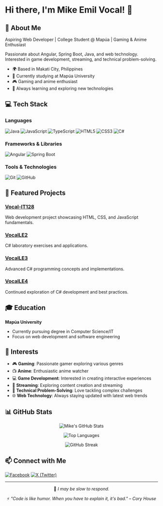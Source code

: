 # Hi there, I'm Mike Emil Vocal! 👋

## 🚀 About Me

Aspiring Web Developer | College Student @ Mapúa | Gaming & Anime Enthusiast

Passionate about Angular, Spring Boot, Java, and web technology. Interested in game development, streaming, and technical problem-solving.

- 🌍 Based in Makati City, Philippines
- 💼 Currently studying at Mapúa University
- 🎮 Gaming and anime enthusiast
- 🌱 Always learning and exploring new technologies

## 💻 Tech Stack

### Languages
![Java](https://img.shields.io/badge/Java-ED8B00?style=for-the-badge&logo=openjdk&logoColor=white)
![JavaScript](https://img.shields.io/badge/JavaScript-F7DF1E?style=for-the-badge&logo=javascript&logoColor=black)
![TypeScript](https://img.shields.io/badge/TypeScript-007ACC?style=for-the-badge&logo=typescript&logoColor=white)
![HTML5](https://img.shields.io/badge/HTML5-E34F26?style=for-the-badge&logo=html5&logoColor=white)
![CSS3](https://img.shields.io/badge/CSS3-1572B6?style=for-the-badge&logo=css3&logoColor=white)
![C#](https://img.shields.io/badge/C%23-239120?style=for-the-badge&logo=c-sharp&logoColor=white)

### Frameworks & Libraries
![Angular](https://img.shields.io/badge/Angular-DD0031?style=for-the-badge&logo=angular&logoColor=white)
![Spring Boot](https://img.shields.io/badge/Spring_Boot-6DB33F?style=for-the-badge&logo=spring-boot&logoColor=white)

### Tools & Technologies
![Git](https://img.shields.io/badge/Git-F05032?style=for-the-badge&logo=git&logoColor=white)
![GitHub](https://img.shields.io/badge/GitHub-100000?style=for-the-badge&logo=github&logoColor=white)

## 📂 Featured Projects

### [Vocal-IT128](https://github.com/DivineMike19/Vocal-IT128)
Web development project showcasing HTML, CSS, and JavaScript fundamentals.

### [VocalLE2](https://github.com/DivineMike19/VocalLE2)
C# laboratory exercises and applications.

### [VocalLE3](https://github.com/DivineMike19/VocalLE3)
Advanced C# programming concepts and implementations.

### [VocalLE4](https://github.com/DivineMike19/VocalLE4)
Continued exploration of C# development and best practices.

## 🎓 Education

**Mapúa University**
- Currently pursuing degree in Computer Science/IT
- Focus on web development and software engineering

## 🎯 Interests

- 🎮 **Gaming**: Passionate gamer exploring various genres
- 📺 **Anime**: Enthusiastic anime watcher
- 💻 **Game Development**: Interested in creating interactive experiences
- 🎥 **Streaming**: Exploring content creation and streaming
- 🔧 **Technical Problem-Solving**: Love tackling complex challenges
- 🌐 **Web Technology**: Always staying updated with latest web trends

## 📊 GitHub Stats

<div align="center">

![Mike's GitHub Stats](https://github-readme-stats.vercel.app/api?username=DivineMike19&show_icons=true&theme=radical)

![Top Languages](https://github-readme-stats.vercel.app/api/top-langs/?username=DivineMike19&layout=compact&theme=radical)

![GitHub Streak](https://github-readme-streak-stats.herokuapp.com/?user=DivineMike19&theme=radical)

</div>

## 📫 Connect with Me

[![Facebook](https://img.shields.io/badge/Facebook-1877F2?style=for-the-badge&logo=facebook&logoColor=white)](https://www.facebook.com/mikeemil.vocal/)
[![X (Twitter)](https://img.shields.io/badge/X-000000?style=for-the-badge&logo=x&logoColor=white)](https://x.com/DivineMike_19)

---

<div align="center">

💭 *I may be slow to respond.*

⚡ *"Code is like humor. When you have to explain it, it's bad." – Cory House*

</div>
